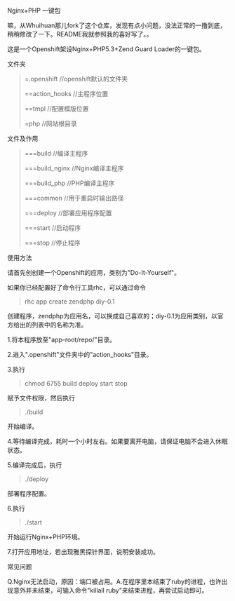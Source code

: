 <div class="js-commit-preview">
    <div id="readme" class="blob instapaper_body">
        <div class="markdown-body">
            Nginx+PHP 一键包
            <p>
                嘛，从Whuihuan那儿fork了这个仓库，发现有点小问题，没法正常的一撸到底，稍稍修改了一下。README我就参照我的喜好写了。。
            </p>
            <p>
                这是一个Openshift架设Nginx+PHP5.3+Zend Guard Loader的一键包。
            </p>
            <p>
                文件夹
            </p>
            <blockquote formatblock="1" style="margin: 0.8em 0px 0.8em 2em; padding: 0px 0px 0px 0.7em; border-left: 2px solid rgb(221, 221, 221);">
                <p>
                    =.openshift //openshift默认的文件夹
                </p>
                <p>
                    ==action_hooks //主程序位置
                </p>
                <p>
                    ==tmpl //配置模版位置
                </p>
                <p>
                    =php //网站根目录
                </p>
            </blockquote>
            <p>
                文件及作用
            </p>
            <blockquote formatblock="1" style="margin: 0.8em 0px 0.8em 2em; padding: 0px 0px 0px 0.7em; border-left: 2px solid rgb(221, 221, 221);">
                <p>
                    ===build //编译主程序
                </p>
                <p>
                    ===build_nginx //Nginx编译主程序
                </p>
                <p>
                    ===build_php //PHP编译主程序
                </p>
                <p>
                    ===common //用于重启时输出路径
                </p>
                <p>
                    ===deploy //部署应用程序配置
                </p>
                <p>
                    ===start //启动程序
                </p>
                <p>
                    ===stop //停止程序
                </p>
            </blockquote>
            <p>
                使用方法
            </p>
            <p>
                请首先创创建一个Openshift的应用，类别为"Do-It-Yourself"。
            </p>
            <p>
                如果你已经配置好了命令行工具rhc，可以通过命令
            </p>
            <blockquote formatblock="1" style="margin: 0.8em 0px 0.8em 2em; padding: 0px 0px 0px 0.7em; border-left: 2px solid rgb(221, 221, 221);">
                <p>
                    rhc app create zendphp diy-0.1
                </p>
            </blockquote>
            <p>
                创建程序，zendphp为应用名，可以换成自己喜欢的；diy-0.1为应用类别，以官方给出的列表中的名称为准。
            </p>
            <p>
                1.将本程序放至"app-root/repo/"目录。
            </p>
            <p>
                2.进入".openshift"文件夹中的"action_hooks"目录。
            </p>
            <p>
                3.执行
            </p>
            <blockquote formatblock="1" style="margin: 0.8em 0px 0.8em 2em; padding: 0px 0px 0px 0.7em; border-left: 2px solid rgb(221, 221, 221);">
                <p>
                    chmod 6755 build deploy start stop
                </p>
            </blockquote>
            <p>
                赋予文件权限，然后执行
            </p>
            <blockquote formatblock="1" style="margin: 0.8em 0px 0.8em 2em; padding: 0px 0px 0px 0.7em; border-left: 2px solid rgb(221, 221, 221);">
                <p>
                    ./build
                </p>
            </blockquote>
            <p>
                开始编译。
            </p>
            <p>
                4.等待编译完成，耗时一个小时左右。如果要离开电脑，请保证电脑不会进入休眠状态。
            </p>
            <p>
                5.编译完成后，执行
            </p>
            <blockquote formatblock="1" style="margin: 0.8em 0px 0.8em 2em; padding: 0px 0px 0px 0.7em; border-left: 2px solid rgb(221, 221, 221);">
                <p>
                    ./deploy
                </p>
            </blockquote>
            <p>
                部署程序配置。
            </p>
            <p>
                6.执行
            </p>
            <blockquote formatblock="1" style="margin: 0.8em 0px 0.8em 2em; padding: 0px 0px 0px 0.7em; border-left: 2px solid rgb(221, 221, 221);">
                <p>
                    ./start
                </p>
            </blockquote>
            <p>
                开始运行Nginx+PHP环境。
            </p>
            <p>
                7.打开应用地址，若出现雅黑探针界面，说明安装成功。
            </p>
            <p>
                常见问题
            </p>
            <p>
                Q.Nginx无法启动，原因：端口被占用。A.在程序里本结束了ruby的进程，也许出现意外并未结束，可输入命令"killall ruby"来结束进程，再尝试启动即可。
            </p>
        </div>
    </div>
</div>
